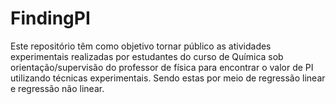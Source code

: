 # FindingPI
<p>Este repositório têm como objetivo tornar público as atividades experimentais realizadas por estudantes do curso de Química sob orientação/supervisão do professor de física para encontrar o valor de PI utilizando técnicas experimentais. Sendo estas por meio de regressão linear e regressão não linear.</p> 
